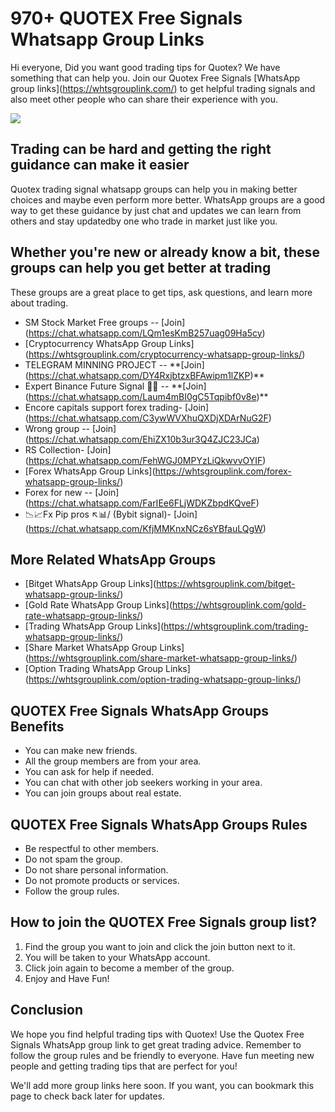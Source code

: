 # 970+ QUOTEX Free Signals Whatsapp Group Links

Hi everyone, Did you want good trading tips for Quotex? We have
something that can help you. Join our Quotex Free Signals \[WhatsApp
group links\](https://whtsgrouplink.com/) to get helpful trading signals
and also meet other people who can share their experience with you.

[![](https://static.quotex.io/files/11_en/300_250.jpg)](https://traff.sbs/brokerqxlid)

## Trading can be hard and getting the right guidance can make it easier

Quotex trading signal whatsapp groups can help you in making better
choices and maybe even perform more better. WhatsApp groups are a good
way to get these guidance by just chat and updates we can learn from
others and stay updatedby one who trade in market just like you.

## Whether you're new or already know a bit, these groups can help you get better at trading

These groups are a great place to get tips, ask questions, and learn
more about trading.

-   SM Stock Market Free groups --
    \[Join\](https://chat.whatsapp.com/LQm1esKmB257uag09Ha5cy)
-   \[Cryptocurrency WhatsApp Group
    Links\](https://whtsgrouplink.com/cryptocurrency-whatsapp-group-links/)
-   TELEGRAM MINNING PROJECT --
    \*\*\[Join\](https://chat.whatsapp.com/DY4RxjbtzxBFAwipm1lZKP)\*\*
-   Expert Binance Future Signal 🚦🚀 --
    \*\*\[Join\](https://chat.whatsapp.com/Laum4mBI0gC5Tqpibf0v8e)\*\*
-   Encore capitals support forex trading-
    \[Join\](https://chat.whatsapp.com/C3ywWVXhuQXDjXDArNuG2F)
-   Wrong group --
    \[Join\](https://chat.whatsapp.com/EhiZX10b3ur3Q4ZJC23JCa)
-   RS Collection-
    \[Join\](https://chat.whatsapp.com/FehWGJ0MPYzLiQkwvvOYIF)
-   \[Forex WhatsApp Group
    Links\](https://whtsgrouplink.com/forex-whatsapp-group-links/)
-   Forex for new --
    \[Join\](https://chat.whatsapp.com/FarIEe6FLjWDKZbpdKQveF)
-   📉📈Fx Pip pros ↖️📊/ (Bybit signal)-
    \[Join\](https://chat.whatsapp.com/KfjMMKnxNCz6sYBfauLQgW)

## More Related WhatsApp Groups

-   \[Bitget WhatsApp Group
    Links\](https://whtsgrouplink.com/bitget-whatsapp-group-links/)
-   \[Gold Rate WhatsApp Group
    Links\](https://whtsgrouplink.com/gold-rate-whatsapp-group-links/)
-   \[Trading WhatsApp Group
    Links\](https://whtsgrouplink.com/trading-whatsapp-group-links/)
-   \[Share Market WhatsApp Group
    Links\](https://whtsgrouplink.com/share-market-whatsapp-group-links/)
-   \[Option Trading WhatsApp Group
    Links\](https://whtsgrouplink.com/option-trading-whatsapp-group-links/)

## QUOTEX Free Signals WhatsApp Groups Benefits 

-   You can make new friends.
-   All the group members are from your area.
-   You can ask for help if needed.
-   You can chat with other job seekers working in your area.
-   You can join groups about real estate.

## QUOTEX Free Signals WhatsApp Groups Rules

-   Be respectful to other members.
-   Do not spam the group.
-   Do not share personal information.
-   Do not promote products or services.
-   Follow the group rules.

## How to join the QUOTEX Free Signals group list?

1.  Find the group you want to join and click the join button next to
    it.
2.  You will be taken to your WhatsApp account.
3.  Click join again to become a member of the group.
4.  Enjoy and Have Fun!

## Conclusion

We hope you find helpful trading tips with Quotex! Use the Quotex Free
Signals WhatsApp group link to get great trading advice. Remember to
follow the group rules and be friendly to everyone. Have fun meeting new
people and getting trading tips that are perfect for you!

We'll add more group links here soon. If you want, you can bookmark this
page to check back later for updates.

